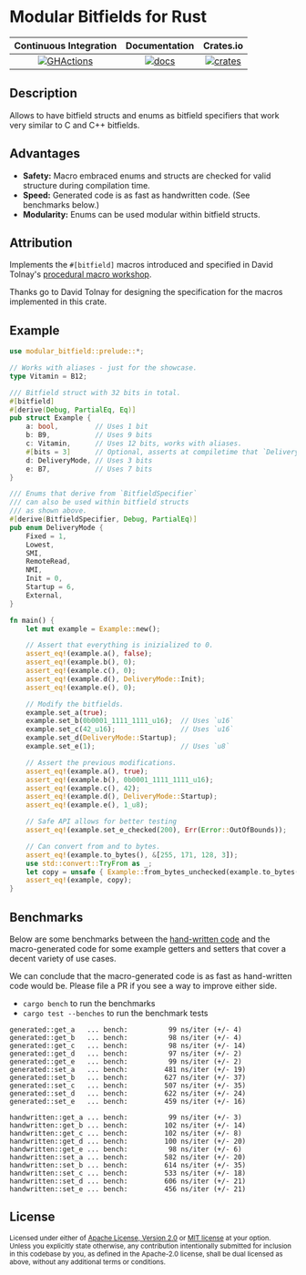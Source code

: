 # Modular Bitfields for Rust

|   Continuous Integration  |  Documentation   |       Crates.io      |
|:-------------------------:|:----------------:|:--------------------:|
| [![GHActions][C1]][C2]    | [![docs][A1]][A2] | [![crates][B1]][B2]  |

[A1]: https://docs.rs/modular-bitfield/badge.svg
[A2]: https://docs.rs/modular-bitfield
[B1]: https://img.shields.io/crates/v/modular_bitfield.svg
[B2]: https://crates.io/crates/modular_bitfield
[C1]: https://github.com/Robbepop/modular-bitfield/workflows/Rust%20-%20Continuous%20Integration/badge.svg
[C2]: https://github.com/Robbepop/modular-bitfield/actions?query=workflow%3A%22Rust+-+Continuous+Integration%22

## Description

Allows to have bitfield structs and enums as bitfield specifiers that work very similar to C and C++ bitfields.

## Advantages

- **Safety:** Macro embraced enums and structs are checked for valid structure during compilation time.
- **Speed:** Generated code is as fast as handwritten code. (See benchmarks below.)
- **Modularity:** Enums can be used modular within bitfield structs.

## Attribution

Implements the `#[bitfield]` macros introduced and specified in David Tolnay's [procedural macro workshop][procedural-macro-workshop].

Thanks go to David Tolnay for designing the specification for the macros implemented in this crate.

## Example

```rust
use modular_bitfield::prelude::*;

// Works with aliases - just for the showcase.
type Vitamin = B12;

/// Bitfield struct with 32 bits in total.
#[bitfield]
#[derive(Debug, PartialEq, Eq)]
pub struct Example {
    a: bool,         // Uses 1 bit
    b: B9,           // Uses 9 bits
    c: Vitamin,      // Uses 12 bits, works with aliases.
    #[bits = 3]      // Optional, asserts at compiletime that `DeliveryMode` uses 3 bits.
    d: DeliveryMode, // Uses 3 bits
    e: B7,           // Uses 7 bits
}

/// Enums that derive from `BitfieldSpecifier`
/// can also be used within bitfield structs
/// as shown above.
#[derive(BitfieldSpecifier, Debug, PartialEq)]
pub enum DeliveryMode {
    Fixed = 1,
    Lowest,
    SMI,
    RemoteRead,
    NMI,
    Init = 0,
    Startup = 6,
    External,
}

fn main() {
    let mut example = Example::new();

    // Assert that everything is inizialized to 0.
    assert_eq!(example.a(), false);
    assert_eq!(example.b(), 0);
    assert_eq!(example.c(), 0);
    assert_eq!(example.d(), DeliveryMode::Init);
    assert_eq!(example.e(), 0);

    // Modify the bitfields.
    example.set_a(true);
    example.set_b(0b0001_1111_1111_u16);  // Uses `u16`
    example.set_c(42_u16);                // Uses `u16`
    example.set_d(DeliveryMode::Startup);
    example.set_e(1);                     // Uses `u8`

    // Assert the previous modifications.
    assert_eq!(example.a(), true);
    assert_eq!(example.b(), 0b0001_1111_1111_u16);
    assert_eq!(example.c(), 42);
    assert_eq!(example.d(), DeliveryMode::Startup);
    assert_eq!(example.e(), 1_u8);

    // Safe API allows for better testing
    assert_eq!(example.set_e_checked(200), Err(Error::OutOfBounds));

    // Can convert from and to bytes.
    assert_eq!(example.to_bytes(), &[255, 171, 128, 3]);
    use std::convert::TryFrom as _;
    let copy = unsafe { Example::from_bytes_unchecked(example.to_bytes()) };
    assert_eq!(example, copy);
}
```

## Benchmarks

Below are some benchmarks between the [hand-written code][benchmark-code] and the macro-generated code for some example getters and setters that cover a decent variety of use cases.

We can conclude that the macro-generated code is as fast as hand-written code would be. Please file a PR if you see a way to improve either side.

- `cargo bench` to run the benchmarks
- `cargo test --benches` to run the benchmark tests

```
generated::get_a   ... bench:          99 ns/iter (+/- 4)
generated::get_b   ... bench:          98 ns/iter (+/- 4)
generated::get_c   ... bench:          98 ns/iter (+/- 14)
generated::get_d   ... bench:          97 ns/iter (+/- 2)
generated::get_e   ... bench:          99 ns/iter (+/- 2)
generated::set_a   ... bench:         481 ns/iter (+/- 19)
generated::set_b   ... bench:         627 ns/iter (+/- 37)
generated::set_c   ... bench:         507 ns/iter (+/- 35)
generated::set_d   ... bench:         622 ns/iter (+/- 24)
generated::set_e   ... bench:         459 ns/iter (+/- 16)

handwritten::get_a ... bench:          99 ns/iter (+/- 3)
handwritten::get_b ... bench:         102 ns/iter (+/- 14)
handwritten::get_c ... bench:         102 ns/iter (+/- 8)
handwritten::get_d ... bench:         100 ns/iter (+/- 20)
handwritten::get_e ... bench:          98 ns/iter (+/- 6)
handwritten::set_a ... bench:         582 ns/iter (+/- 20)
handwritten::set_b ... bench:         614 ns/iter (+/- 35)
handwritten::set_c ... bench:         533 ns/iter (+/- 18)
handwritten::set_d ... bench:         606 ns/iter (+/- 21)
handwritten::set_e ... bench:         456 ns/iter (+/- 21)
```

## License

<sup>
Licensed under either of <a href="LICENSE-APACHE">Apache License, Version
2.0</a> or <a href="LICENSE-MIT">MIT license</a> at your option.
</sup>

<br>

<sub>
Unless you explicitly state otherwise, any contribution intentionally submitted
for inclusion in this codebase by you, as defined in the Apache-2.0 license,
shall be dual licensed as above, without any additional terms or conditions.
</sub>

[procedural-macro-workshop]: https://github.com/dtolnay/proc-macro-workshop/blob/master/README.md
[benchmark-code]: ./benches/get_and_set.rs
